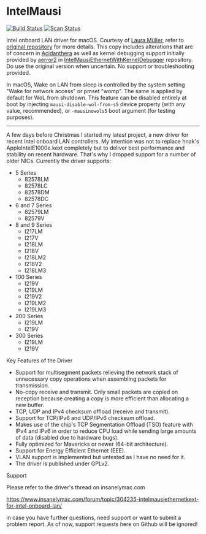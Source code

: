 # IntelMausi

[![Build Status](https://github.com/acidanthera/IntelMausi/actions/workflows/main.yml/badge.svg?branch=master)](https://github.com/acidanthera/IntelMausi/actions) [![Scan Status](https://scan.coverity.com/projects/18406/badge.svg?flat=1)](https://scan.coverity.com/projects/18406)

Intel onboard LAN driver for macOS. Courtesy of [Laura Müller](https://github.com/Mieze),
refer to [original repository](https://github.com/Mieze/IntelMausiEthernet) for more details.
This copy includes alterations that are of concern in [Acidanthera](https://github.com/acidanthera)
as well as kernel debugging support initially provided by [aerror2](https://github.com/aerror2) in
[IntelMausiEthernetWithKernelDebugger](https://github.com/aerror2/IntelMausiEthernetWithKernelDebugger)
repository. Do use the original version when uncertain. No support or troubleshooting provided.

In macOS, Wake on LAN from sleep is controlled by the system setting "Wake for network access" or pmset "womp". The same is applied by default for WoL from shutdown. This feature can be disabled entirely at boot by injecting `mausi-disable-wol-from-s5` device property (with any value, recommended), or `-mausinowols5` boot argument (for testing purposes).

---

A few days before Christmas I started my latest project, a new driver for recent Intel onboard LAN controllers. My intention was not to replace hnak's AppleIntelE1000e.kext completely but to deliver best performance and stability on recent hardware. That's why I dropped support for a number of older NICs. Currently the driver supports:
 
- 5 Series
  - 82578LM
  - 82578LC
  - 82578DM
  - 82578DC
- 6 and 7 Series
  - 82579LM
  - 82579V
- 8 and 9 Series
  - I217LM
  - I217V
  - I218LM
  - I218V
  - I218LM2
  - I218V2
  - I218LM3
- 100 Series
  - I219V
  - I219LM
  - I219V2
  - I219LM2
  - I219LM3
- 200 Series
  - I219LM
  - I219V
- 300 Series
  - I219LM
  - I219V

Key Features of the Driver
- Support for multisegment packets relieving the network stack of unnecessary copy operations when assembling packets for transmission.
- No-copy receive and transmit. Only small packets are copied on reception because creating a copy is more efficient than allocating a new buffer.
- TCP, UDP and IPv4 checksum offload (receive and transmit).
- Support for TCP/IPv6 and UDP/IPv6 checksum offload.
- Makes use of the chip's TCP Segmentation Offload (TSO) feature with IPv4 and IPv6 in order to reduce CPU load while sending large amounts of data (disabled due to hardware bugs).
- Fully optimized for Mavericks or newer (64-bit architecture).
- Support for Energy Efficient Ethernet (EEE).
- VLAN support is implemented but untested as I have no need for it.
- The driver is published under GPLv2.

Support

Please refer to the driver's thread on insanelymac.com

https://www.insanelymac.com/forum/topic/304235-intelmausiethernetkext-for-intel-onboard-lan/

in case you have further questions, need support or want to submit a problem report. As of now, support requests here on Github will be ignored!

